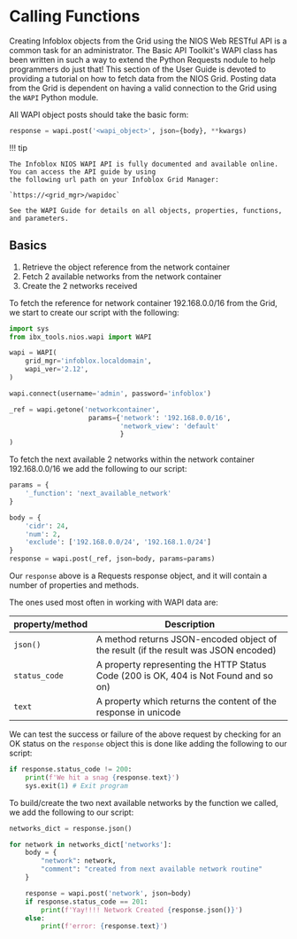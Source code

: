 # Calling Functions

Creating Infoblox objects from the Grid using the NIOS Web RESTful API is a 
common task for an administrator. The Basic API Toolkit's WAPI class has been written in such a way
to extend the Python Requests nodule to help programmers do just that! This section of the User
Guide is devoted to providing a tutorial on how to fetch data from the NIOS Grid. Posting data from the
Grid is dependent on having a valid connection to the Grid using the `WAPI` Python module.

All WAPI object posts should take the basic form:

```python linenums="0"
response = wapi.post('<wapi_object>', json={body}, **kwargs)
```
!!! tip

    The Infoblox NIOS WAPI API is fully documented and available online. You can access the API guide by using 
    the following url path on your Infoblox Grid Manager:

    `https://<grid_mgr>/wapidoc`

    See the WAPI Guide for details on all objects, properties, functions, and parameters.

## Basics 

1. Retrieve the object reference from the network container
2. Fetch 2 available networks from the network container
3. Create the 2 networks received 

To fetch the reference for network container 192.168.0.0/16 from the Grid, we start to create our script with the following:

```python
import sys
from ibx_tools.nios.wapi import WAPI

wapi = WAPI(
    grid_mgr='infoblox.localdomain',
    wapi_ver='2.12',
)

wapi.connect(username='admin', password='infoblox')

_ref = wapi.getone('networkcontainer',
                    params={'network': '192.168.0.0/16',
                            'network_view': 'default'
                            }
)
```

To fetch the next available 2 networks within the network container 192.168.0.0/16 we add the following to our script:

```python
params = {
    '_function': 'next_available_network'
}

body = {
    'cidr': 24,
    'num': 2,
    'exclude': ['192.168.0.0/24', '192.168.1.0/24']
}
response = wapi.post(_ref, json=body, params=params)
````

Our `response` above is a Requests response object, and it will contain a number of properties and
methods.

The ones used most often in working with WAPI data are:

| property/method | Description                                                                          |
|-----------------|--------------------------------------------------------------------------------------|
| `json()`        | A method returns JSON-encoded object of the result (if the result was JSON encoded)  |
| `status_code`   | A property representing the HTTP Status Code (200 is OK, 404 is Not Found and so on) |
| `text`          | A property which returns the content of the response in unicode                      |

We can test the success or failure of the above request by checking for an OK status on the `response` object this 
is done like adding the following to our script:

```python
if response.status_code != 200:
    print(f'We hit a snag {response.text}')
    sys.exit(1) # Exit program
```

To build/create the two next available networks by the function we called, we add the following to our script:

```python
networks_dict = response.json()

for network in networks_dict['networks']:
    body = {
        "network": network,
        "comment": "created from next available network routine"
    }

    response = wapi.post('network', json=body)
    if response.status_code == 201:
        print(f'Yay!!!! Network Created {response.json()}')
    else:
        print(f'error: {response.text}')
```
